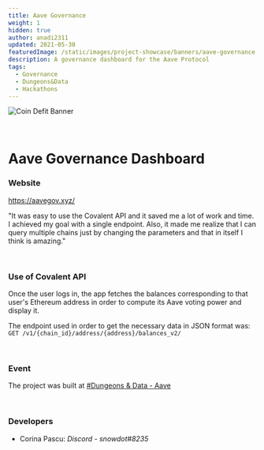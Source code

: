 ```yaml
---
title: Aave Governance
weight: 1
hidden: true
author: anadi2311
updated: 2021-05-30
featuredImage: /static/images/project-showcase/banners/aave-governance.png
description: A governance dashboard for the Aave Protocol
tags:
  - Governance
  - Dungeons&Data
  - Hackathons
---
```


![Coin Defit Banner](/static/images/project-showcase/banners/aave-governance.png)

&nbsp;
# Aave Governance Dashboard

### Website
https://aavegov.xyz/

<Aside>

"It was easy to use the Covalent API and it saved me a lot of work and time. I achieved my goal with a single endpoint. Also, it made me realize that I can query multiple chains just by changing the parameters and that in itself I think is amazing."

</Aside>

&nbsp;
### Use of Covalent API
Once the user logs in, the app fetches the balances corresponding to that user's Ethereum address in order to compute its Aave voting power and display it.

The endpoint used in order to get the necessary data in JSON format was:
`GET /v1/{chain_id}/address/{address}/balances_v2/`

&nbsp;
### Event
The project was built at [#Dungeons & Data - Aave](https://www.covalenthq.com/blog/dnd-aave-winners-announcement/)

&nbsp;
### Developers

- Corina Pascu: *Discord - snowdot#8235*


